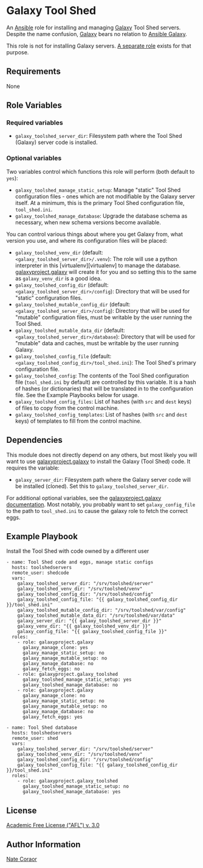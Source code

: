 Galaxy Tool Shed
================

An [Ansible][ansible] role for installing and managing [Galaxy][galaxyproject]
Tool Shed servers.  Despite the name confusion, [Galaxy][galaxyproject] bears no relation
to [Ansible Galaxy][ansiblegalaxy].

This role is not for installing Galaxy servers. [A separate role][galaxyrole]
exists for that purpose.

[ansible]: http://www.ansible.com/
[galaxyproject]: https://galaxyproject.org/
[ansiblegalaxy]: https://galaxy.ansible.com/
[galaxyrole]: https://github.com/galaxyproject/ansible-galaxy/

Requirements
------------

None

Role Variables
--------------

### Required variables ###

- `galaxy_toolshed_server_dir`: Filesystem path where the Tool Shed (Galaxy)
  server code is installed.

### Optional variables ###

Two variables control which functions this role will perform (both default to
`yes`):

- `galaxy_toolshed_manage_static_setup`: Manage "static" Tool Shed
  configuration files - ones which are not modifiable by the Galaxy server
  itself. At a minimum, this is the primary Tool Shed configuration file,
  `tool_shed.ini`.
- `galaxy_toolshed_manage_database`: Upgrade the database schema as necessary,
  when new schema versions become available.

You can control various things about where you get Galaxy from, what version
you use, and where its configuration files will be placed:

- `galaxy_toolshed_venv_dir` (default: `<galaxy_toolshed_server_dir>/.venv`):
  The role will use a python interpreter in this [virtualenv][virtualenv] to
  manage the database. [galaxyproject.galaxy][galaxyrole] will create it
  for you and so setting this to the same as `galaxy_venv_dir` is a good idea.
- `galaxy_toolshed_config_dir` (default:
  `<galaxy_toolshed_server_dir>/config`): Directory that will be used for
  "static" configuration files.
- `galaxy_toolshed_mutable_config_dir` (default:
  `<galaxy_toolshed_server_dir>/config`): Directory that will be used for
  "mutable" configuration files, must be writable by the user running the Tool
  Shed.
- `galaxy_toolshed_mutable_data_dir` (default:
  `<galaxy_toolshed_server_dir>/database`): Directory that will be used for
  "mutable" data and caches, must be writable by the user running Galaxy.
- `galaxy_toolshed_config_file` (default:
  `<galaxy_toolshed_config_dir>/tool_shed.ini`): The Tool Shed's primary
  configuration file.
- `galaxy_toolshed_config`: The contents of the Tool Shed configuration file
  (`tool_shed.ini` by default) are controlled by this variable. It is a hash of
  hashes (or dictionaries) that will be translated in to the configuration
  file. See the Example Playbooks below for usage.
- `galaxy_toolshed_config_files`: List of hashes (with `src` and `dest` keys)
  of files to copy from the control machine.
- `galaxy_toolshed_config_templates`: List of hashes (with `src` and `dest`
  keys) of templates to fill from the control machine.

Dependencies
------------

This module does not directly depend on any others, but most likely you will
want to use [galaxyproject.galaxy][galaxyrole] to install the Galaxy
(Tool Shed) code. It requires the variable:

- `galaxy_server_dir`: Filesystem path where the Galaxy server code will be
  installed (cloned). Set this to `galaxy_toolshed_server_dir`.

For additional optional variables, see the [galaxyproject.galaxy
documentation][galaxyrole]. Most notably, you probably want to set
`galaxy_config_file` to the path to `tool_shed.ini` to cause the galaxy role to
fetch the correct eggs.

Example Playbook
----------------

Install the Tool Shed with code owned by a different user

```
- name: Tool Shed code and eggs, manage static configs
  hosts: toolshedservers
  remote_user: shedcode
  vars:
    galaxy_toolshed_server_dir: "/srv/toolshed/server"
    galaxy_toolshed_venv_dir: "/srv/toolshed/venv"
    galaxy_toolshed_config_dir: "/srv/toolshed/config"
    galaxy_toolshed_config_file: "{{ galaxy_toolshed_config_dir }}/tool_shed.ini"
    galaxy_toolshed_mutable_config_dir: "/srv/toolshed/var/config"
    galaxy_toolshed_mutable_data_dir: "/srv/toolshed/var/data"
    galaxy_server_dir: "{{ galaxy_toolshed_server_dir }}"
    galaxy_venv_dir: "{{ galaxy_toolshed_venv_dir }}"
    galaxy_config_file: "{{ galaxy_toolshed_config_file }}"
  roles:
    - role: galaxyproject.galaxy
      galaxy_manage_clone: yes
      galaxy_manage_static_setup: no
      galaxy_manage_mutable_setup: no
      galaxy_manage_database: no
      galaxy_fetch_eggs: no
    - role: galaxyproject.galaxy_toolshed
      galaxy_toolshed_manage_static_setup: yes
      galaxy_toolshed_manage_database: no
    - role: galaxyproject.galaxy
      galaxy_manage_clone: no
      galaxy_manage_static_setup: no
      galaxy_manage_mutable_setup: no
      galaxy_manage_database: no
      galaxy_fetch_eggs: yes

- name: Tool Shed database
  hosts: toolshedservers
  remote_user: shed
  vars:
    galaxy_toolshed_server_dir: "/srv/toolshed/server"
    galaxy_toolshed_venv_dir: "/srv/toolshed/venv"
    galaxy_toolshed_config_dir: "/srv/toolshed/config"
    galaxy_toolshed_config_file: "{{ galaxy_toolshed_config_dir }}/tool_shed.ini"
  roles:
    - role: galaxyproject.galaxy_toolshed
      galaxy_toolshed_manage_static_setup: no
      galaxy_toolshed_manage_database: yes
```

License
-------

[Academic Free License ("AFL") v. 3.0][afl]

[afl]: http://opensource.org/licenses/AFL-3.0

Author Information
------------------

[Nate Coraor](https://github.com/natefoo)  
